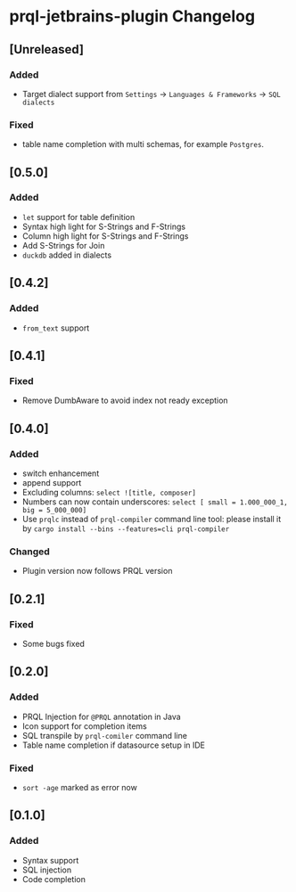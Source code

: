 <!-- Keep a Changelog guide -> https://keepachangelog.com -->

# prql-jetbrains-plugin Changelog

## [Unreleased]

### Added

* Target dialect support from `Settings` -> `Languages & Frameworks` -> `SQL dialects`

### Fixed

* table name completion with multi schemas, for example `Postgres`.

## [0.5.0]

### Added

* `let` support for table definition
* Syntax high light for S-Strings and F-Strings
* Column high light for S-Strings and F-Strings
* Add S-Strings for Join
* `duckdb` added in dialects

## [0.4.2]

### Added

* `from_text` support

## [0.4.1]

### Fixed

* Remove DumbAware to avoid index not ready exception

## [0.4.0]

### Added

* switch enhancement
* append support
* Excluding columns: `select ![title, composer]`
* Numbers can now contain underscores: `select [ small = 1.000_000_1, big = 5_000_000]`
* Use `prqlc` instead of `prql-compiler` command line tool: please install it by `cargo install --bins --features=cli prql-compiler`

### Changed

* Plugin version now follows PRQL version

## [0.2.1]

### Fixed

* Some bugs fixed

## [0.2.0]

### Added

* PRQL Injection for `@PRQL` annotation in Java
* Icon support for completion items
* SQL transpile by `prql-comiler` command line
* Table name completion if datasource setup in IDE

### Fixed

* `sort -age` marked as error now

## [0.1.0]

### Added

- Syntax support
- SQL injection
- Code completion

